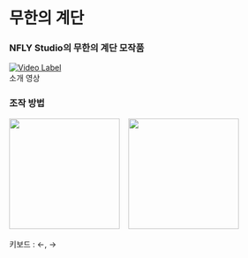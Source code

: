 # 무한의 계단  

### NFLY Studio의 무한의 계단 모작품

[![Video Label](http://img.youtube.com/vi/PUCoWKOXHfI/0.jpg)](https://www.youtube.com/watch?v=PUCoWKOXHfI)  
소개 영상
  

### 조작 방법

<div>
  <img width="200" src="https://user-images.githubusercontent.com/37702963/69596603-7979c500-1046-11ea-8a49-411722990489.png">
  &nbsp;&nbsp;
  <img width="200" src="https://user-images.githubusercontent.com/37702963/69596604-7979c500-1046-11ea-8236-6ca2bb71892d.png">
</div>

키보드 : ←, →


